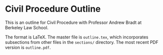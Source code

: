 Civil Procedure Outline
=======================

This is an outline for Civil Procedure with Professor Andrew Bradt at Berkeley Law School.

The format is LaTeX. The master file is `outline.tex`, which incorporates subsections from other files in the `sections/` directory. The most recent PDF version is `outline.pdf`.
